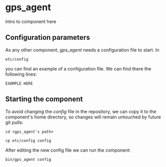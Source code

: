 # gps_agent
Intro to component here


## Configuration parameters
As any other component, *gps_agent* needs a configuration file to start. In
```
etc/config
```
you can find an example of a configuration file. We can find there the following lines:
```
EXAMPLE HERE
```

## Starting the component
To avoid changing the *config* file in the repository, we can copy it to the component's home directory, so changes will remain untouched by future git pulls:

```
cd <gps_agent's path> 
```
```
cp etc/config config
```

After editing the new config file we can run the component:

```
bin/gps_agent config
```
